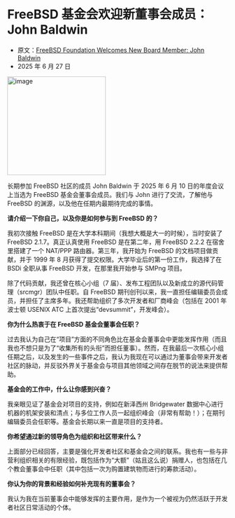 # FreeBSD 基金会欢迎新董事会成员：John Baldwin

- 原文：[FreeBSD Foundation Welcomes New Board Member: John Baldwin](https://freebsdfoundation.org/blog/freebsd-foundation-welcomes-new-board-member-john-baldwin/)
- 2025 年 6 月 27 日

<img width="225" height="225" alt="image" src="https://github.com/user-attachments/assets/ffdaa63f-f51d-493f-a0fb-0fa74ec11b62" />

长期参加 FreeBSD 社区的成员 John Baldwin 于 2025 年 6 月 10 日的年度会议上当选为 FreeBSD 基金会董事会成员。我们与 John 进行了交流，了解他与 FreeBSD 的渊源，以及他在任期内最期待完成的事情。

**请介绍一下你自己，以及你是如何参与到 FreeBSD 的？**

我初次接触 FreeBSD 是在大学本科期间（我想大概是大一的时候），当时安装了 FreeBSD 2.1.7。真正认真使用 FreeBSD 是在第二年，用 FreeBSD 2.2.2 在宿舍里搭建了一个 NAT/PPP 路由器。第三年，我开始为 FreeBSD 的文档项目做贡献，并于 1999 年 8 月获得了提交权限。大学毕业后的第一份工作，我选择了在 BSDi 全职从事 FreeBSD 开发，在那里我开始参与 SMPng 项目。

除了代码贡献，我还曾在核心小组（7 届）、发布工程团队以及新成立的源代码管理（srcmgr）团队中任职。自 FreeBSD 期刊创刊以来，我一直担任编辑委员会成员，并担任了主席多年。我还帮助组织了多次开发者和厂商峰会（包括在 2001 年波士顿 USENIX ATC 上首次提出“devsummit”，开发峰会）。

**你为什么热衷于在 FreeBSD 基金会董事会任职？**

过去我认为自己在“项目”方面的不同角色比在基金会董事会中更能发挥作用（而且我也不想只是为了“收集所有的头衔”而担任董事）。然而，在我最后一次核心小组任期之后，以及发生的一些事件之后，我认为我现在可以通过为董事会带来开发者社区的脉动，并反驳外界关于基金会与项目其他领域之间存在脱节的说法来提供帮助。

**基金会的工作中，什么让你感到兴奋？**

我亲眼见证了基金会对项目的支持，例如在新泽西州 Bridgewater 数据中心进行机器的机架安装和清点；与多位工作人员一起组织峰会（非常有帮助！）；在期刊编辑委员会任职等。基金会长期以来一直是项目的支持者。

**你希望通过新的领导角色为组织和社区带来什么？**

上面部分已经回答，主要是强化开发者社区和基金会之间的联系。我也有一些与非营利组织相关的有限经验，既包括作为“大额”（姑且这么说）捐赠人，也包括在几个教会董事会中任职（其中包括一次为购置建筑物而进行的筹款活动）。

**你认为你的背景和经验如何补充现有的董事会？**

我认为我在当前董事会中能够发挥的主要作用，是作为一个被视为仍然活跃于开发者社区日常活动的个体。
